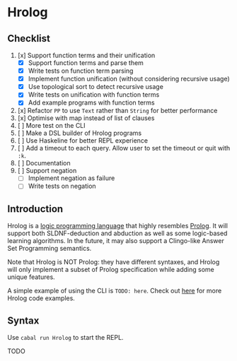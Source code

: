 # Hrolog

## Checklist
1. [x] Support function terms and their unification
   - [x] Support function terms and parse them
   - [x] Write tests on function term parsing
   - [x] Implement function unification (without considering recursive usage)
   - [x] Use topological sort to detect recursive usage
   - [x] Write tests on unification with function terms
   - [x] Add example programs with function terms
2. [x] Refactor `PP` to use `Text` rather than `String` for better performance
3. [x] Optimise with map instead of list of clauses
5. [ ] More test on the CLI
6. [ ] Make a DSL builder of Hrolog programs
7. [ ] Use Haskeline for better REPL experience
8. [ ] Add a timeout to each query. Allow user to set the timeout or quit with `:k`.
9. [ ] Documentation
10. [ ] Support negation
    - [ ] Implement negation as failure
    - [ ] Write tests on negation

## Introduction
Hrolog is a [logic programming language](https://en.wikipedia.org/wiki/Logic_programming) that highly resembles [Prolog](https://en.wikipedia.org/wiki/Prolog). It will support both SLDNF-deduction and abduction as well as some logic-based learning algorithms. In the future, it may also support a Clingo-like Answer Set Programming semantics.

Note that Hrolog is NOT Prolog: they have different syntaxes, and Hrolog will only implement a subset of Prolog specification while adding some unique features.

A simple example of using the CLI is `TODO: here`. Check out [here](/src/Test/programs/) for more Hrolog code examples.

## Syntax
Use `cabal run Hrolog` to start the REPL.

TODO
